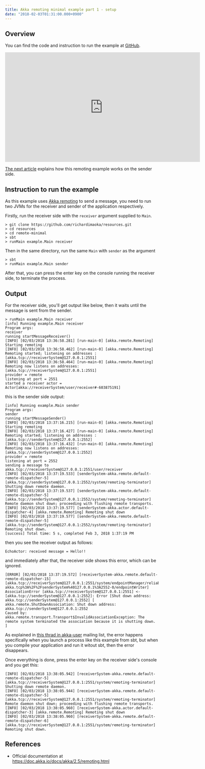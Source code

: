 ```yaml
---
title: Akka remoting minimal example part 1 - setup
date: "2018-02-03T01:31:00.000+0900"
---
```


## Overview

You can find the code and instruction to run the example at [GitHub](https://github.com/richardimaoka/resources/tree/master/remote-minimal).

<iframe width="640" height="360" src="https://www.youtube.com/embed/YYGQYSpoBhE" frameborder="0" allow="autoplay; encrypted-media" allowfullscreen></iframe>

[The next article](../remote-minimal-sender) explains how this remoting example works on the sender side.

## Instruction to run the example

As this example uses [Akka remoting](https://doc.akka.io/docs/akka/2.5/remoting.html) to send a message,
you need to run two JVMs for the receiver and sender of the application respectively.

Firstly, run the receiver side with the `receiver` argument supplied to `Main`.

```
> git clone https://github.com/richardimaoka/resources.git
> cd resources
> cd remote-minimal
> sbt
> runMain example.Main receiver
```

Then in the same directory, run the same `Main` with `sender` as the argument

```
> sbt
> runMain example.Main sender
```

After that, you can press the enter key on the console running the receiver side, to terminate the process.

## Output 

For the receiver side, you'll get output like below, then it waits until the message is sent from the sender.

```
> runMain example.Main receiver
[info] Running example.Main receiver
Program args:
receiver
running startMessageReceiver()
[INFO] [02/03/2018 13:36:58.281] [run-main-0] [akka.remote.Remoting] Starting remoting
[INFO] [02/03/2018 13:36:58.462] [run-main-0] [akka.remote.Remoting] Remoting started; listening on addresses :[akka.tcp://receiverSystem@127.0.0.1:2551]
[INFO] [02/03/2018 13:36:58.464] [run-main-0] [akka.remote.Remoting] Remoting now listens on addresses: [akka.tcp://receiverSystem@127.0.0.1:2551]
provider = remote
listening at port = 2551
started a receiver actor = Actor[akka://receiverSystem/user/receiver#-603875191]
```

this is the sender side output:

```
[info] Running example.Main sender
Program args:
sender
running startMessageSender()
[INFO] [02/03/2018 13:37:16.215] [run-main-0] [akka.remote.Remoting] Starting remoting
[INFO] [02/03/2018 13:37:16.427] [run-main-0] [akka.remote.Remoting] Remoting started; listening on addresses :[akka.tcp://senderSystem@127.0.0.1:2552]
[INFO] [02/03/2018 13:37:16.432] [run-main-0] [akka.remote.Remoting] Remoting now listens on addresses: [akka.tcp://senderSystem@127.0.0.1:2552]
provider = remote
listening at port = 2552
sending a message to akka.tcp://receiverSystem@127.0.0.1:2551/user/receiver
[INFO] [02/03/2018 13:37:19.533] [senderSystem-akka.remote.default-remote-dispatcher-5] [akka.tcp://senderSystem@127.0.0.1:2552/system/remoting-terminator] Shutting down remote daemon.
[INFO] [02/03/2018 13:37:19.537] [senderSystem-akka.remote.default-remote-dispatcher-5] [akka.tcp://senderSystem@127.0.0.1:2552/system/remoting-terminator] Remote daemon shut down; proceeding with flushing remote transports.
[INFO] [02/03/2018 13:37:19.577] [senderSystem-akka.actor.default-dispatcher-4] [akka.remote.Remoting] Remoting shut down
[INFO] [02/03/2018 13:37:19.577] [senderSystem-akka.remote.default-remote-dispatcher-5] [akka.tcp://senderSystem@127.0.0.1:2552/system/remoting-terminator] Remoting shut down.
[success] Total time: 5 s, completed Feb 3, 2018 1:37:19 PM
```

then you see the receiver output as follows:

```
EchoActor: received message = Hello!!
```

and immediately after that, the receiver side shows this error, which can be ignored.

```
[ERROR] [02/03/2018 13:37:19.572] [receiverSystem-akka.remote.default-remote-dispatcher-15] [akka.tcp://receiverSystem@127.0.0.1:2551/system/endpointManager/reliableEndpointWriter-akka.tcp%3A%2F%2FsenderSystem%40127.0.0.1%3A2552-0/endpointWriter] AssociationError [akka.tcp://receiverSystem@127.0.0.1:2551] <- [akka.tcp://senderSystem@127.0.0.1:2552]: Error [Shut down address: akka.tcp://senderSystem@127.0.0.1:2552] [
akka.remote.ShutDownAssociation: Shut down address: akka.tcp://senderSystem@127.0.0.1:2552
Caused by: akka.remote.transport.Transport$InvalidAssociationException: The remote system terminated the association because it is shutting down.
]
```

As explained in [this thrad in akka-user](https://groups.google.com/forum/#!topic/akka-user/eerWNwRQ7o0) mailing list, the error happens specifically when you launch a process like this example from sbt, but when you compile your application and run it witout sbt, then the error disappears.

Once everything is done, press the enter key on the receiver side's console and you get this:

```
[INFO] [02/03/2018 13:38:05.942] [receiverSystem-akka.remote.default-remote-dispatcher-5] [akka.tcp://receiverSystem@127.0.0.1:2551/system/remoting-terminator] Shutting down remote daemon.
[INFO] [02/03/2018 13:38:05.944] [receiverSystem-akka.remote.default-remote-dispatcher-5] [akka.tcp://receiverSystem@127.0.0.1:2551/system/remoting-terminator] Remote daemon shut down; proceeding with flushing remote transports.
[INFO] [02/03/2018 13:38:05.960] [receiverSystem-akka.actor.default-dispatcher-3] [akka.remote.Remoting] Remoting shut down
[INFO] [02/03/2018 13:38:05.960] [receiverSystem-akka.remote.default-remote-dispatcher-6] [akka.tcp://receiverSystem@127.0.0.1:2551/system/remoting-terminator] Remoting shut down.
````


## References 

- Official documentation at https://doc.akka.io/docs/akka/2.5/remoting.html